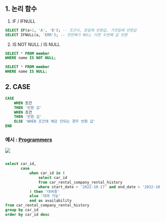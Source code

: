 ## 1. 논리 함수
1. IF / IFNULL
```sql
SELECT IF(a>1, 'A', 'B'); -- 조건식, 참일때 반환값, 거짓일때 반환값
SELECT IFNULL(a, 'ERR'); -- 첫번째가 NULL 이면 두번째 값 반환
```
2. IS NOT NULL / IS NULL
```sql
SELECT * FROM member 
WHERE name IS NOT NULL;

SELECT * FROM member 
WHERE name IS NULL;
```

## 2. CASE
```sql
CASE
	WHEN 조건
	THEN '반환 값'
	WHEN 조건
	THEN '반환 값'
	ELSE 'WHEN 조건에 해당 안되는 경우 반환 값'
END
```
### 예시 : [Programmers](https://school.programmers.co.kr/learn/courses/30/lessons/157340)
<img src="https://user-images.githubusercontent.com/50009240/221146975-10e90ef2-a8dc-4255-bed0-1dab687c0e28.png">

```sql

select car_id,
       case
           when car_id in (
               select car_id
               from car_rental_company_rental_history
               where start_date < '2022-10-17' and end_date > '2022-10-15'
           ) then '대여중'
           else '대여 가능'
           end as availability
from car_rental_company_rental_history
group by car_id
order by car_id desc
```

